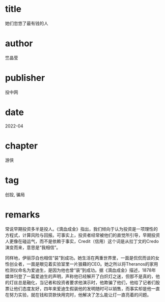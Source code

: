 # title
她们忽悠了最有钱的人

# author
竺晶莹

# publisher
投中网

# date
2022-04

# chapter
游侠

# tag
创投, 骗局

# remarks

常说早期投资多半是投人。《滴血成金》指出，我们倾向于认为投资是一项理性的方程式，计算风险与回报。可事实上，投资者经常被他们的直觉所引导，早期投资人更像在碰运气，而不是依赖于事实，Credit（信用）这个词是从拉丁文的Credo演变而来，意思是“我相信”。

同样地，伊丽莎白也相信“装”到成功。她生活在两重世界里，一面是侃侃而谈的女性创业者，一面是眼见着实验室里一片狼藉的CEO。她之所以将Theranos的家用检测仪命名为爱迪生，是因为他也曾“装”到成功。据《滴血成金》描述，1878年媒体刊登了一篇爱迪生的声明，声称他已经解开了白炽灯之迷，但那不是真的，他的灯丝总是融化，当记者和投资者要求他演示时，他欺骗了他们，他给了记者们股票让他们态度友好，四年来爱迪生假装他的发明随时可以销售，而事实却是他一直在努力实验，就在钱和贷款快用完时，他解决了怎么能让灯一直亮着的问题。

